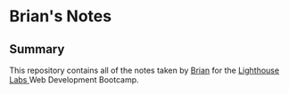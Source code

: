 # Brian's Notes

## Summary

This repository contains all of the notes taken by [Brian](https://github.com/briandlafond) for the [Lighthouse Labs ](https://www.lighthouselabs.ca/en)Web Development Bootcamp.

